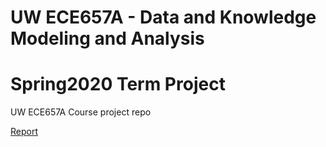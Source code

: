 # UW ECE657A - Data and Knowledge Modeling and Analysis
# Spring2020 Term Project
UW ECE657A Course project repo


[Report](https://github.com/alyssahyq/UW-ECE657A---Data-and-Knowledge-Modeling-and-Analysis-Spring2020-Project/blob/master/ECE657A.pdf)
